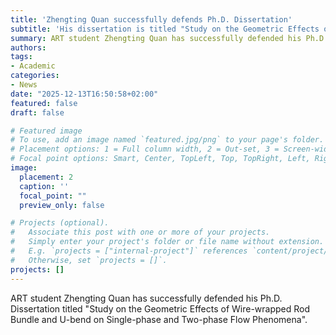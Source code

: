 ```yaml
---
title: 'Zhengting Quan successfully defends Ph.D. Dissertation'
subtitle: 'His dissertation is titled "Study on the Geometric Effects of Wire-wrapped Rod Bundle and U-bend on Single-phase and Two-phase Flow Phenomena"'
summary: ART student Zhengting Quan has successfully defended his Ph.D. Dissertation
authors:
tags:
- Academic
categories:
- News
date: "2025-12-13T16:50:58+02:00"
featured: false
draft: false

# Featured image
# To use, add an image named `featured.jpg/png` to your page's folder.
# Placement options: 1 = Full column width, 2 = Out-set, 3 = Screen-width
# Focal point options: Smart, Center, TopLeft, Top, TopRight, Left, Right, BottomLeft, Bottom, BottomRight
image:
  placement: 2
  caption: ''
  focal_point: ""
  preview_only: false

# Projects (optional).
#   Associate this post with one or more of your projects.
#   Simply enter your project's folder or file name without extension.
#   E.g. `projects = ["internal-project"]` references `content/project/deep-learning/index.md`.
#   Otherwise, set `projects = []`.
projects: []
---
```


ART student Zhengting Quan has successfully defended his Ph.D. Dissertation titled "Study on the Geometric Effects of Wire-wrapped Rod Bundle and U-bend on Single-phase and Two-phase Flow Phenomena".